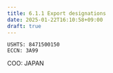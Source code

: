 ```yaml
---
title: 6.1.1 Export designations
date: 2025-01-22T16:10:58+09:00
draft: true
---
```


```
USHTS: 8471500150
ECCN: 3A99
```

COO: JAPAN
